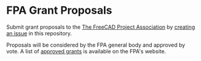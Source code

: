 # FPA Grant Proposals
Submit grant proposals to the [The FreeCAD Project Association](https://fpa.freecad.org) by [creating an issue](https://github.com/FreeCAD/FPA-grant-proposals/issues/new/choose) in this repository.

Proposals will be considered by the FPA general body and approved by vote. A list of [approved grants](https://fpa.freecad.org/programs/fpadf-announcement) is available on the FPA's website.
